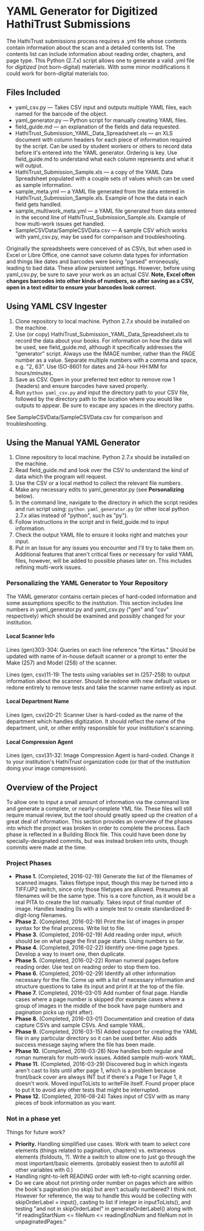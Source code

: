 # YAML Generator for Digitized HathiTrust Submissions

The HathiTrust submissions process requires a .yml file whose contents contain information about the scan and a detailed contents list. The contents list can include information about reading order, chapters, and page type. This Python (2.7.x) script allows one to generate a valid .yml file for *digitized* (not born-digital) materials. With some minor modifications it could work for born-digital materials too.

## Files Included

- yaml_csv.py &mdash; Takes CSV input and outputs multiple YAML files, each named for the barcode of the object.
- yaml_generator.py &mdash; Python script for manually creating YAML files.
- field_guide.md &mdash; an explanation of the fields and data requested.
- HathiTrust_Submission_YAML_Data_Spreadsheet.xls &mdash; an XLS document with column headers for each piece of information required by the script. Can be used by student workers or others to record data before it's entered into the YAML generator. Ordering is key. Use field_guide.md to understand what each column represents and what it will output.
- HathiTrust_Submission_Sample.xls &mdash; a copy of the YAML Data Spreadsheet populated with a couple sets of values which can be used as sample information.
- sample_meta.yml &mdash; a YAML file generated from the data entered in HathiTrust_Submission_Sample.xls. Example of how the data in each field gets handled.
- sample_multiwork_meta.yml &mdash; a YAML file generated from data entered in the second line of HathiTrust_Submission_Sample.xls. Example of how multi-work issues get handled.
- SampleCSVData/SampleCSVData.csv &mdash; A sample CSV which works with yaml_csv.py, may be used for comparison and troubleshooting.

Originally the spreadsheets were conceived of as CSVs, but when used in Excel or Libre Office, one cannot save column data types for information and things like dates and barcodes were being "parsed" erroneously, leading to bad data. These allow persistent settings. However, before using yaml_csv.py, be sure to save your work as an actual CSV. **Note, Excel often changes barcodes into other kinds of numbers, so after saving as a CSV, open in a text editor to ensure your barcodes look correct.**

## Using YAML CSV Ingester

1. Clone repository to local machine. Python 2.7.x should be installed on the machine.
2. Use (or copy) HathiTrust_Submission_YAML_Data_Spreadsheet.xls to record the data about your books. For information on how the data will be used, see field_guide.md, although it specifically addresses the "generator" script. Always use the IMAGE number, rather than the PAGE number as a value. Separate multiple numbers with a comma and space, e.g. "2, 63". Use ISO-8601 for dates and 24-hour HH:MM for hours/minutes.
3. Save as CSV. Open in your preferred text editor to remove row 1 (headers) and ensure barcodes have saved properly.
4. Run `python yaml_csv.py` and input the directory path to your CSV file, followed by the directory path to the location where you would like outputs to appear. Be sure to escape any spaces in the directory paths.

See SampleCSVData/SampleCSVData.csv for comparison and troubleshooting.

## Using the Manual YAML Generator

1. Clone repository to local machine. Python 2.7.x should be installed on the machine.
2. Read field_guide.md and look over the CSV to understand the kind of data which the program will request.
3. Use the CSV or a local method to collect the relevant file numbers.
4. Make any necessary edits to yaml_generator.py (see **Personalizing** below).
5. In the command line, navigate to the directory in which the script resides and run script using: `python yaml_generator.py` (or other local python 2.7.x alias instead of "python", such as "py").
6. Follow instructions in the script and in field_guide.md to input information.
7. Check the output YAML file to ensure it looks right and matches your input.
8. Put in an Issue for any issues you encounter and I'll try to take them on. Additional features that aren't critical fixes or necessary for valid YAML files, however, will be added to possible phases later on. This includes refining multi-work issues.

### Personalizing the YAML Generator to Your Repository

The YAML generator contains certain pieces of hard-coded information and some assumptions specific to the institution. This section includes line numbers in yaml_generator.py and yaml_csv.py ("gen" and "csv" respectively) which should be examined and possibly changed for your institution.

#### Local Scanner Info

Lines (gen)303-304: Queries on each line reference "the Kirtas." Should be updated with name of in-house default scanner or a prompt to enter the Make (257) and Model (258) of the scanner.

Lines (gen, csv)11-19: The tests using variables set in (257-258) to output information about the scanner. Should be redone with new default values or redone entirely to remove tests and take the scanner name entirely as input.

#### Local Department Name

Lines (gen, csv)20-21: Scanner User is hard-coded as the name of the department which handles digitization. It should reflect the name of the department, unit, or other entity responsible for your institution's scanning.

#### Local Compression Agent

Lines (gen, csv)31-32: Image Compression Agent is hard-coded. Change it to your institution's HathiTrust organization code (or that of the institution doing your image compression).

## Overview of the Project

To allow one to input a small amount of information via the command line and generate a complete, or nearly-complete YML file. These files will still require manual review, but the tool should greatly speed up the creation of a great deal of information. This section provides an overview of the phases into which the project was broken in order to complete the process. Each phase is reflected in a Building Block file. This could have been done by specially-designated commits, but was instead broken into units, though commits were made at the time.

### Project Phases

- **Phase 1.** (Completed, 2016-02-19) Generate the list of the filenames of scanned images. Takes filetype input, though this may be turned into a TIFF/JP2 switch, since only those filetypes are allowed. Presumes all filenames will be the same type. This is a core function, as it would be a real PITA to create the list manually. Takes input of final number of image. Handles leading 0s with a simple test to create standardized 8-digit-long filenames.
- **Phase 2.** (Completed, 2016-02-19) Print the list of images in proper syntax for the final process. Write list to file.
- **Phase 3.** (Completed, 2016-02-19) Add reading order input, which should be on what page the first page starts. Using numbers so far.
- **Phase 4.** (Completed, 2016-02-22) Identify one-time page *types*. Develop a way to insert one, then duplicate.
- **Phase 5.** (Completed, 2016-02-22) Roman numeral pages before reading order. Use test on reading order to stop them too.
- **Phase 6.** (Completed, 2016-02-29) Identify all other information necessary for the file. Come up with a list of necessary information and structure questions to take its input and print it at the top of the file.
- **Phase 7.** (Completed, 2016-03-01) Add number of final page. Handle cases where a page number is skipped (for example cases where a group of images in the middle of the book have page numbers and pagination picks up right after).
- **Phase 8.** (Completed, 2016-03-01) Documentation and creation of data capture CSVs and sample CSVs. And sample YAML.
- **Phase 9.** (Completed, 2016-03-15) Added support for creating the YAML file in any particular directory so it can be used better. Also adds success message saying where the file has been made.
- **Phase 10.** (Completed, 2016-03-28) Now handles both regular and roman numerals for multi-work issues. Added sample multi-work YAML.
- **Phase 11.** (Completed, 2016-03-29) Discovered bug in which ingests aren't cast to lists until after page 1, which is a problem because front/back cover are always INT but if there's a Page 1 or Page 1, it doesn't work. Moved inputToLists to writeFile itself. Found proper place to put it to avoid any other tests that might be interrupted.
- **Phase 12.** (Completed, 2016-08-24) Takes input of CSV with as many pieces of book information as you want.

### Not in a phase yet

Things for future work?

- **Priority.** Handling simplified use cases. Work with team to select core elements (things related to pagination, chapters) vs. extraneous elements (foldouts, ?). Write a switch to allow one to just go through the most important/basic elements. (probably easiest then to autofill all other variables with 0.)
- Handling right-to-left READING order with left-to-right scanning order.
- Do we care about not printing order number on pages which are within the book's pagination (no skip) but aren't actually numbered? I think not. However for reference, the way to handle this would be collecting with skipOrderLabel = input(), casting to list if integer in inputToLists(), and testing "and not in skipOrderLabel" in generateOrderLabel() along with "if readingStartNum <= fileNum <= readingEndNum and fileNum not in unpaginatedPages:"

